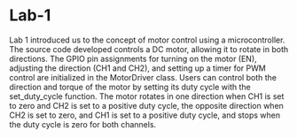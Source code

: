 # Lab-1
 
Lab 1 introduced us to the concept of motor control using a microcontroller. The source code developed controls a DC motor, allowing it to rotate in both directions. The GPIO pin assignments for turning on the motor (EN), adjusting the direction (CH1 and CH2), and setting up a timer for PWM control are initialized in the MotorDriver class. Users can control both the direction and torque of the motor by setting its duty cycle with the set_duty_cycle function. The motor rotates in one direction when CH1 is set to zero and CH2 is set to a positive duty cycle, the opposite direction when CH2 is set to zero, and CH1 is set to a positive duty cycle, and stops when the duty cycle is zero for both channels. 
